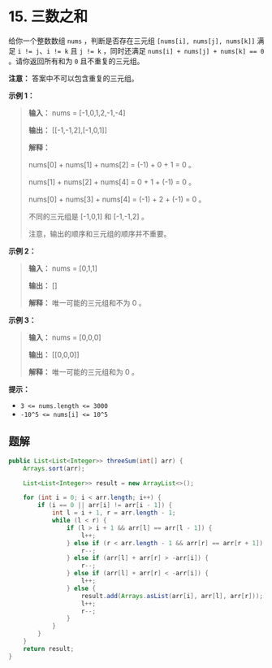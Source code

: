 # 15. 三数之和

给你一个整数数组 `nums` ，判断是否存在三元组 `[nums[i], nums[j], nums[k]]` 满足 `i != j`、`i != k` 且 `j != k` ，同时还满足 `nums[i] + nums[j] + nums[k] == 0` 。请你返回所有和为 `0` 且不重复的三元组。

**注意：** 答案中不可以包含重复的三元组。

**示例 1：**

> **输入：** nums = \[\-1,0,1,2,\-1,\-4]
> 
> **输出：** \[\[\-1,\-1,2],\[\-1,0,1]]
> 
> **解释：**
> 
> nums\[0] \+ nums\[1] \+ nums\[2] = \(\-1\) \+ 0 \+ 1 = 0 。
> 
> nums\[1] \+ nums\[2] \+ nums\[4] = 0 \+ 1 \+ \(\-1\) = 0 。
> 
> nums\[0] \+ nums\[3] \+ nums\[4] = \(\-1\) \+ 2 \+ \(\-1\) = 0 。
> 
> 不同的三元组是 \[\-1,0,1] 和 \[\-1,\-1,2] 。
> 
> 注意，输出的顺序和三元组的顺序并不重要。
>

**示例 2：**

> **输入：** nums = \[0,1,1]
> 
> **输出：** \[]
> 
> **解释：** 唯一可能的三元组和不为 0 。
>

**示例 3：**

> **输入：** nums = \[0,0,0]
> 
> **输出：** \[\[0,0,0]]
> 
> **解释：** 唯一可能的三元组和为 0 。
>

**提示：**

*   `3 <= nums.length <= 3000`
*   `-10^5 <= nums[i] <= 10^5`

## 题解

```java
public List<List<Integer>> threeSum(int[] arr) {
    Arrays.sort(arr);

    List<List<Integer>> result = new ArrayList<>();

    for (int i = 0; i < arr.length; i++) {
        if (i == 0 || arr[i] != arr[i - 1]) {
            int l = i + 1, r = arr.length - 1;
            while (l < r) {
                if (l > i + 1 && arr[l] == arr[l - 1]) {
                    l++;
                } else if (r < arr.length - 1 && arr[r] == arr[r + 1]) {
                    r--;
                } else if (arr[l] + arr[r] > -arr[i]) {
                    r--;
                } else if (arr[l] + arr[r] < -arr[i]) {
                    l++;
                } else {
                    result.add(Arrays.asList(arr[i], arr[l], arr[r]));
                    l++;
                    r--;
                }
            }
        }
    }
    return result;
}
```